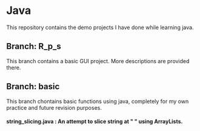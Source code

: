 # Java
This repository contains the demo projects I have done while learning java.

## Branch: R_p_s
This branch contains a basic GUI project. More descriptions are provided there.

## Branch: basic
This branch chontains basic functions using java, completely for my own practice and future revision purposes.
#### string_slicing.java : An attempt to slice string at " " using ArrayLists.
